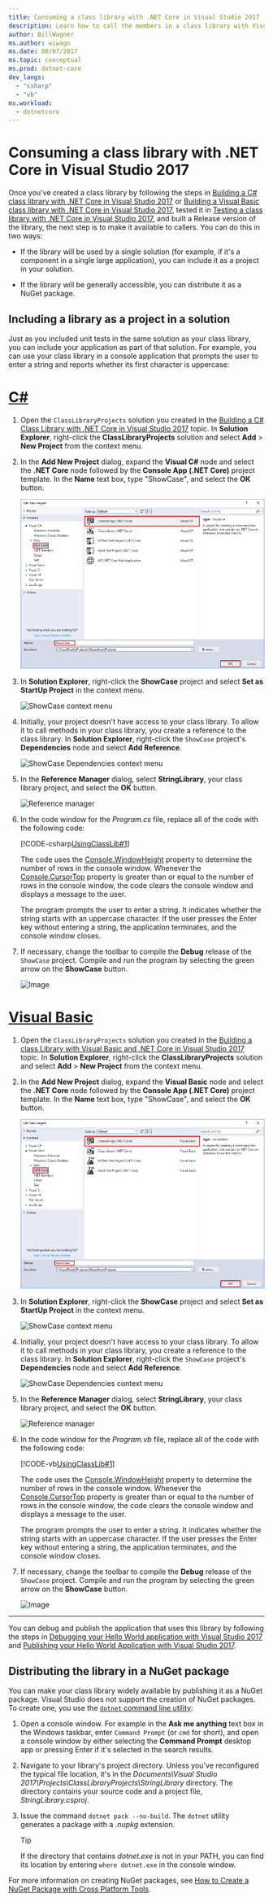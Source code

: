 ```yaml
---
title: Consuming a class library with .NET Core in Visual Studio 2017
description: Learn how to call the members in a class library with Visual Studio 2017.
author: BillWagner
ms.author: wiwagn
ms.date: 08/07/2017
ms.topic: conceptual
ms.prod: dotnet-core
dev_langs: 
  - "csharp"
  - "vb"
ms.workload: 
  - dotnetcore
---
```


# Consuming a class library with .NET Core in Visual Studio 2017

Once you've created a class library by following the steps in [Building a C# class library with .NET Core in Visual Studio 2017](./library-with-visual-studio.md) or [Building a Visual Basic class library with .NET Core in Visual Studio 2017](vb-library-with-visual-studio.md), tested it in [Testing a class library with .NET Core in Visual Studio 2017](testing-library-with-visual-studio.md), and built a Release version of the library, the next step is to make it available to callers. You can do this in two ways:

* If the library will be used by a single solution (for example, if it's a component in a single large application), you can include it as a project in your solution.

* If the library will be generally accessible, you can distribute it as a NuGet package.

## Including a library as a project in a solution

Just as you included unit tests in the same solution as your class library, you can include your application as part of that solution. For example, you can use your class library in a console application that prompts the user to enter a string and reports whether its first character is uppercase:

# [C#](#tab/csharp)
1. Open the `ClassLibraryProjects` solution you created in the [Building a C# Class Library with .NET Core in Visual Studio 2017](./library-with-visual-studio.md) topic. In **Solution Explorer**, right-click the **ClassLibraryProjects** solution and select **Add** > **New Project** from the context menu.

1. In the **Add New Project** dialog, expand the **Visual C#** node and select the **.NET Core** node followed by the **Console App (.NET Core)** project template. In the **Name** text box, type "ShowCase", and select the **OK** button.

   ![Add New Project dialog](./media/consuming-library-with-visual-studio/addnewproject.png)

1. In **Solution Explorer**, right-click the **ShowCase** project and select **Set as StartUp Project** in the context menu. 

   ![ShowCase context menu](./media/consuming-library-with-visual-studio/setstartupproject.png)

1. Initially, your project doesn't have access to your class library. To allow it to call methods in your class library, you create a reference to the class library. In **Solution Explorer**, right-click the `ShowCase` project's **Dependencies** node and select **Add Reference**.

   ![ShowCase Dependencies context menu](./media/consuming-library-with-visual-studio/addreference.png)

1. In the **Reference Manager** dialog, select **StringLibrary**, your class library project, and select the **OK** button.

   ![Reference manager](./media/consuming-library-with-visual-studio/referencemanager.png)

1. In the code window for the *Program.cs* file, replace all of the code with the following code:

   [!CODE-csharp[UsingClassLib#1](../../../samples/snippets/csharp/getting_started/with_visual_studio_2017/showcase.cs)]

   The code uses the [Console.WindowHeight](xref:System.Console.WindowHeight) property to determine the number of rows in the console window. Whenever the [Console.CursorTop](xref:System.Console.CursorTop) property is greater than or equal to the number of rows in the console window, the code clears the console window and displays a message to the user.

   The program prompts the user to enter a string. It indicates whether the string starts with an uppercase character. If the user presses the Enter key without entering a string, the application terminates, and the console window closes.

1. If necessary, change the toolbar to compile the **Debug** release of the `ShowCase` project. Compile and run the program by selecting the green arrow on the **ShowCase** button.

   ![Image](./media/consuming-library-with-visual-studio/toolbar.png)
# [Visual Basic](#tab/visual-basic)
1. Open the `ClassLibraryProjects` solution you created in the [Building a class Library with Visual Basic and .NET Core in Visual Studio 2017](vb-library-with-visual-studio.md) topic. In **Solution Explorer**, right-click the **ClassLibraryProjects** solution and select **Add** > **New Project** from the context menu.

1. In the **Add New Project** dialog, expand the **Visual Basic** node and select the **.NET Core** node followed by the **Console App (.NET Core)** project template. In the **Name** text box, type "ShowCase", and select the **OK** button.

   ![Add New Project dialog](./media/consuming-library-with-visual-studio/vb-addnewproject.png)

1. In **Solution Explorer**, right-click the **ShowCase** project and select **Set as StartUp Project** in the context menu. 

   ![ShowCase context menu](./media/consuming-library-with-visual-studio/setstartupproject.png)

1. Initially, your project doesn't have access to your class library. To allow it to call methods in your class library, you create a reference to the class library. In **Solution Explorer**, right-click the `ShowCase` project's **Dependencies** node and select **Add Reference**.

   ![ShowCase Dependencies context menu](./media/consuming-library-with-visual-studio/addreference.png)

1. In the **Reference Manager** dialog, select **StringLibrary**, your class library project, and select the **OK** button.

   ![Reference manager](./media/consuming-library-with-visual-studio/referencemanager.png)

1. In the code window for the *Program.vb* file, replace all of the code with the following code:

    [!CODE-vb[UsingClassLib#1](../../../samples/snippets/core/tutorials/vb-library-with-visual-studio/showcase.vb)]

   The code uses the [Console.WindowHeight](xref:System.Console.WindowHeight) property to determine the number of rows in the console window. Whenever the [Console.CursorTop](xref:System.Console.CursorTop) property is greater than or equal to the number of rows in the console window, the code clears the console window and displays a message to the user.

   The program prompts the user to enter a string. It indicates whether the string starts with an uppercase character. If the user presses the Enter key without entering a string, the application terminates, and the console window closes.

1. If necessary, change the toolbar to compile the **Debug** release of the `ShowCase` project. Compile and run the program by selecting the green arrow on the **ShowCase** button.

   ![Image](./media/consuming-library-with-visual-studio/toolbar.png)
---

You can debug and publish the application that uses this library by following the steps in [Debugging your Hello World application with Visual Studio 2017](debugging-with-visual-studio.md) and [Publishing your Hello World Application with Visual Studio 2017](publishing-with-visual-studio.md).

## Distributing the library in a NuGet package

You can make your class library widely available by publishing it as a NuGet package. Visual Studio does not support the creation of NuGet packages. To create one, you use the [`dotnet` command line utility](../../core/tools/dotnet.md):

1. Open a console window. For example in the **Ask me anything** text box in the Windows taskbar, enter `Command Prompt` (or `cmd` for short), and open a console window by either selecting the **Command Prompt** desktop app or pressing Enter if it's selected in the search results.

1. Navigate to your library's project directory. Unless you've reconfigured the typical file location, it's in the *Documents\Visual Studio 2017\Projects\ClassLibraryProjects\StringLibrary* directory. The directory contains your source code and a project file, *StringLibrary.csproj*.

1. Issue the command `dotnet pack --no-build`. The `dotnet` utility generates a package with a *.nupkg* extension.

   > [!TIP]
   > If the directory that contains *dotnet.exe* is not in your PATH, you can find its location by entering `where dotnet.exe` in the console window.

For more information on creating NuGet packages, see [How to Create a NuGet Package with Cross Platform Tools](../../core/deploying/creating-nuget-packages.md).
